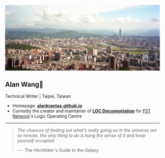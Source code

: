 
![profile](profile.jpg)

## Alan Wang👋

Technical Writer | Taipei, Taiwan

* Homepage: [**alankrantas.github.io**](https://alankrantas.github.io/)
* Currently the creator and maintainer of [**LOC Documentation**](https://documentation.loc.fst.network/) for [FST Network](https://www.fst.network/)'s Logic Operating Centre

---

> *The chances of finding out what’s really going on in the universe are so remote, the only thing to do is hang the sense of it and keep yourself occupied.*
> 
> --- The Hitchhiker's Guide to the Galaxy
